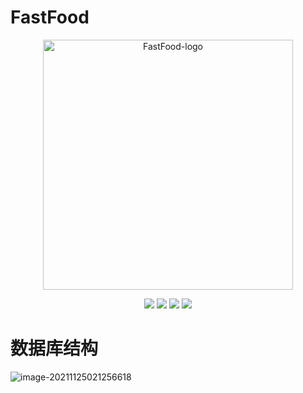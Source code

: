 # FastFood
<p align="center">
	<img src="https://wang-blog.oss-cn-beijing.aliyuncs.com/img/FastFood-logo.png" alt="FastFood-logo" width="400" height="400" />
</p>
<p align="center">
	<img src="https://img.shields.io/badge/JDK-1.8+-orange">
	<img src="https://img.shields.io/badge/SpringBoot-2.2.2.RELEASE-brightgreen">
	<img src="https://img.shields.io/badge/SpringCloud-Hoxton.SR1-red">
	<img src="https://img.shields.io/badge/license-MIT-blue">
</p>

# 数据库结构
![image-20211125021256618](https://wang-blog.oss-cn-beijing.aliyuncs.com/img/image-20211125021256618.png)
